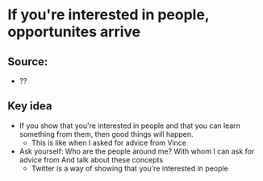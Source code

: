 # If you're interested in people, opportunites arrive

## Source:
- ??

## Key idea
- If you show that you're interested in people and that you can learn something from them, then good things will happen.
	- This is like when I asked for advice from Vince
- Ask yourself: Who are the people around me? With whom I can ask for advice from And talk about these concepts
	-	Twitter is a way of showing that you're interested in people